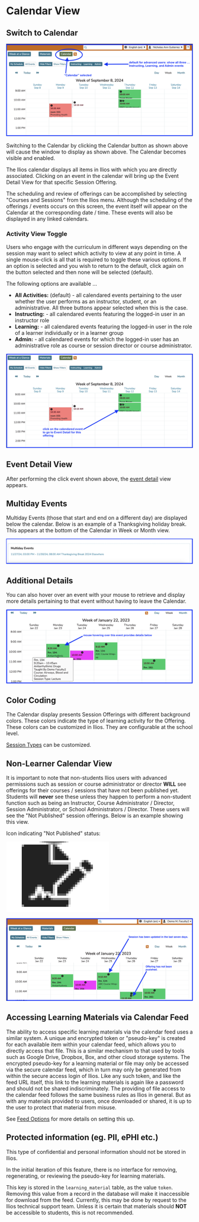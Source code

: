 # Calendar View

## Switch to Calendar

![calendar selected](../images/calendar_view_images/calendar_selected.png)

Switching to the Calendar by clicking the Calendar button as shown above will cause the window to display as shown above. The Calendar becomes visible and enabled.

The Ilios calendar displays all items in Ilios with which you are directly associated. Clicking on an event in the calendar will bring up the Event Detail View for that specific Session Offering. 

The scheduling and review of offerings can be accomplished by selecting "Courses and Sessions" from the Ilios menu. Although the scheduling of the offerings / events occurs on this screen, the event itself will appear on the Calendar at the corresponding date / time. These events will also be displayed in any linked calendars.

### Activity View Toggle

Users who engage with the curriculum in different ways depending on the session may want to select which activity to view at any point in time. A single mouse-click is all that is required to toggle these various options. If an option is selected and you wish to return to the default, click again on the button selected and then none will be selected (default).

The following options are available ...
* **All Activities:** (default) - all calendared events pertaining to the user whether the user performs as an instructor, student, or an administrative. All three buttons appear selected when this is the case. 
* **Instructing:** - all calendared events featuring the logged-in user in an instructor role
* **Learning:** - all calendared events featuring the logged-in user in the role of a learner individually or in a learner group
* **Admin:** - all calendared events for which the logged-in user has an administrative role as course or session director or course administrator.


![click the event on the calendar](../images/calendar_view_images/calendar_event_click.png)

## Event Detail View

After performing the click event shown above, the [event detail](https://iliosproject.gitbook.io/ilios-user-guide/dashboard/event-detail-view) view appears.

## Multiday Events

Multiday Events (those that start and end on a different day) are displayed below the calendar. Below is an example of a Thanksgiving holiday break. This appears at the bottom of the Calendar in Week or Month view.

![multi-day event displayed](../images/calendar_view_images/multi_day_event_example.png)

## Additional Details

You can also hover over an event with your mouse to retrieve and display more details pertaining to that event without having to leave the Calendar.

![mouse-over for details](../images/calendar_view_images/calendar_hover.png)

## Color Coding

The Calendar display presents Session Offerings with different background colors. These colors indicate the type of learning activity for the Offering. These colors can be customized in Ilios. They are configurable at the school level.

[Session Types](https://iliosproject.gitbook.io/ilios-user-guide/schools/session-types) can be customized.

## Non-Learner Calendar View

It is important to note that non-students Ilios users with advanced permissions such as session or course administrator or director **WILL** see offerings for their courses / sessions that have not been published yet. Students will **never** see these unless they happen to perform a non-student function such as being an Instructor, Course Administrator / Director, Session Administrator, or School Administrators / Director. These users will see the "Not Published" session offerings. Below is an example showing this view.

Icon indicating "Not Published" status: 

![Unpublished Icon](../images/calendar_view_images/unpublished.png)

![A few tips ...](../images/calendar_view_images/calendar_tips.png)

## Accessing Learning Materials via Calendar Feed

The ability to access specific learning materials via the calendar feed uses a similar system. A unique and encrypted token or "pseudo-key" is created for each available item within your calendar feed, which allows you to directly access that file. This is a similar mechanism to that used by tools such as Google Drive, Dropbox, Box, and other cloud storage systems. The encrypted pseudo-key for a learning material or file may only be accessed via the secure calendar feed, which in turn may only be generated from within the secure access login of Ilios. Like any such token, and like the feed URL itself, this link to the learning materials is again like a password and should not be shared indiscriminately. The providing of file access to the calendar feed follows the same business rules as Ilios in general. But as with any materials provided to users, once downloaded or shared, it is up to the user to protect that material from misuse.

See [Feed Options](https://iliosproject.gitbook.io/ilios-user-guide/dashboard/calendar-feed-options) for more details on setting this up.

## Protected information (eg. PII, ePHI etc.)

This type of confidential and personal information should not be stored in Ilios.

In the initial iteration of this feature, there is no interface for removing, regenerating, or reviewing the pseudo-key for learning materials.

This key is stored in the `learning_material` table, as the value `token`. Removing this value from a record in the database will make it inaccessible for download from the feed. Currently, this may be done by request to the Ilios technical support team. Unless it is certain that materials should **NOT** be accessible to students, this is not recommended.
